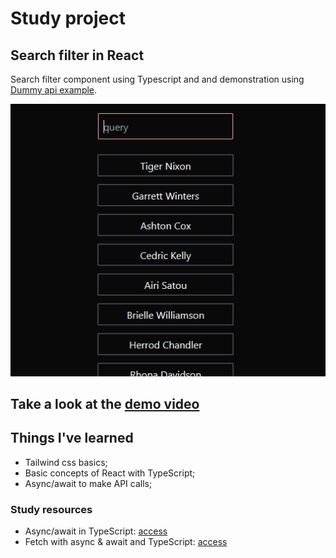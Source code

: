 # Study project

## Search filter in React

Search filter component using Typescript and and demonstration using [Dummy api example](http://www.dummy.restapiexample.com/).

![preview image](./project-assets/image-01.png "preview image")

## Take a look at the [demo video](https://youtu.be/XfZUARmIpGI)

## Things I've learned

* Tailwind css basics;
* Basic concepts of React with TypeScript;
* Async/await to make API calls;

### Study resources

* Async/await in TypeScript: [access](https://blog.logrocket.com/async-await-in-typescript/)
* Fetch with async & await and TypeScript: [access](https://www.carlrippon.com/fetch-with-async-await-and-typescript/)
